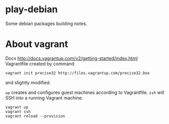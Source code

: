 play-debian
===========

Some debian packages building notes.


About vagrant
=============
Docs http://docs.vagrantup.com/v2/getting-started/index.html  
Vagrantfile created by command  
```
vagrant init precise32 http://files.vagrantup.com/precise32.box
```
and slightly modified.

`up` creates and configures guest machines according to Vagrantfile.
`ssh` will SSH into a running Vagrant machine.

```
vagrant up
vagrant ssh
vagrant reload --provision
```
